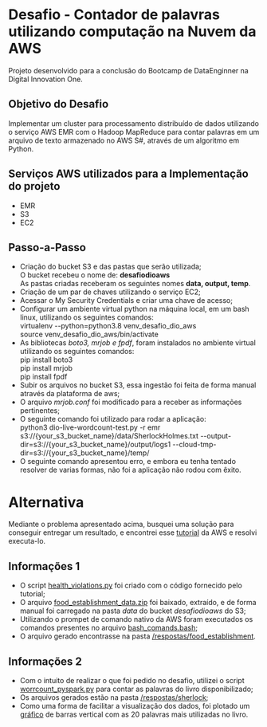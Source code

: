 # Desafio - Contador de palavras utilizando computação na Nuvem da AWS
Projeto desenvolvido para a conclusão do Bootcamp de DataEnginner na Digital Innovation One.

## Objetivo do Desafio

Implementar um cluster para processamento distribuído de dados utilizando o serviço AWS EMR com o Hadoop MapReduce para contar palavras em um arquivo de texto armazenado no AWS S#, através de um algoritmo em Python.

## Serviços AWS utilizados para a Implementação do projeto

- EMR
- S3
- EC2

## Passo-a-Passo

- Criação do bucket S3 e das pastas que serão utilizada; \
    O bucket recebeu o nome de: **desafiodioaws** \
    As pastas criadas receberam os seguintes nomes **data, output, temp**.
- Criação de um par de chaves utilizando o serviço EC2; 
- Acessar o My Security Credentials e criar uma chave de acesso;
- Configurar um ambiente virtual python na máquina local, em um bash linux, utilizando os seguintes comandos: \
    virtualenv --python=python3.8 venv_desafio_dio_aws \
    source venv_desafio_dio_aws/bin/activate
- As bibliotecas *boto3, mrjob e fpdf*, foram instalados no ambiente virtual utilizando os seguintes comandos: \
    pip install boto3 \
    pip install mrjob \
    pip install fpdf
- Subir os arquivos no bucket S3, essa ingestão foi feita de forma manual através da plataforma de aws;
- O arquivo *mrjob.conf* foi modificado para a receber as informações pertinentes;
- O seguinte comando foi utilizado para rodar a aplicação: \
python3 dio-live-wordcount-test.py -r emr s3://{your_s3_bucket_name}/data/SherlockHolmes.txt --output-dir=s3://{your_s3_bucket_name}/output/logs1 --cloud-tmp-dir=s3://{your_s3_bucket_name}/temp/
- O seguinte comando apresentou erro, e embora eu tenha tentado resolver de varias formas, não foi a aplicação não rodou com êxito.

# Alternativa

Mediante o problema apresentado acima, busquei uma solução para conseguir entregar um resultado, e encontrei esse [tutorial](https://docs.aws.amazon.com/pt_br/emr/latest/ManagementGuide/emr-gs.html) da AWS e resolvi executa-lo.

## Informações 1

- O script [health_violations.py](https://github.com/lilacostaro/aws_dio_desafio/blob/main/scripts/health_violations.py) foi criado com o código fornecido pelo tutorial;
- O arquivo [food_establishment_data.zip](https://docs.aws.amazon.com/pt_br/emr/latest/ManagementGuide/samples/food_establishment_data.zip) foi baixado, extraído, e de forma manual foi carregado na pasta *data* do bucket *desafiodioaws* do S3;
- Utilizando o prompet de comando nativo da AWS foram executados os comandos presentes no arquivo [bash_comands.bash]();
- O arquivo gerado encontrasse na pasta [/respostas/food_establishment](https://github.com/lilacostaro/aws_dio_desafio/tree/main/respostas/food_establishment).

## Informações 2

- Com o intuito de realizar o que foi pedido no desafio, utilizei o script [worrcount_pyspark.py](https://github.com/lilacostaro/aws_dio_desafio/blob/main/scripts/wordcount_pyspark.py) para contar as palavras do livro disponibilizado;
- Os arquivos gerados estão na pasta [/respostas/sherlock](https://github.com/lilacostaro/aws_dio_desafio/tree/main/respostas/sherlock);
- Como uma forma de facilitar a visualização dos dados, foi plotado um [gráfico](https://github.com/lilacostaro/aws_dio_desafio/blob/main/respostas/sherlock/sherlock.png) de barras vertical com as 20 palavras mais utilizadas no livro.
